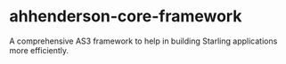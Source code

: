 # ahhenderson-core-framework
A comprehensive AS3 framework to help in building Starling applications more efficiently.
